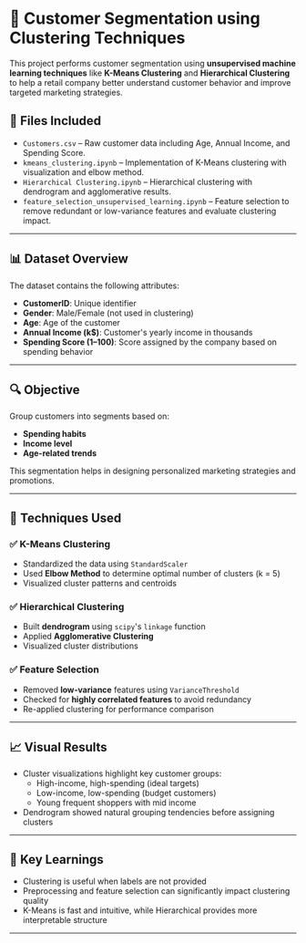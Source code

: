 # 🧠 Customer Segmentation using Clustering Techniques

This project performs customer segmentation using **unsupervised machine learning techniques** like **K-Means Clustering** and **Hierarchical Clustering** to help a retail company better understand customer behavior and improve targeted marketing strategies.

## 📂 Files Included

- `Customers.csv` – Raw customer data including Age, Annual Income, and Spending Score.
- `kmeans_clustering.ipynb` – Implementation of K-Means clustering with visualization and elbow method.
- `Hierarchical Clustering.ipynb` – Hierarchical clustering with dendrogram and agglomerative results.
- `feature_selection_unsupervised_learning.ipynb` – Feature selection to remove redundant or low-variance features and evaluate clustering impact.

---

## 📊 Dataset Overview

The dataset contains the following attributes:

- **CustomerID**: Unique identifier
- **Gender**: Male/Female (not used in clustering)
- **Age**: Age of the customer
- **Annual Income (k$)**: Customer's yearly income in thousands
- **Spending Score (1–100)**: Score assigned by the company based on spending behavior

---

## 🔍 Objective

Group customers into segments based on:
- **Spending habits**
- **Income level**
- **Age-related trends**

This segmentation helps in designing personalized marketing strategies and promotions.

---

## 🔧 Techniques Used

### ✅ K-Means Clustering
- Standardized the data using `StandardScaler`
- Used **Elbow Method** to determine optimal number of clusters (k = 5)
- Visualized cluster patterns and centroids

### ✅ Hierarchical Clustering
- Built **dendrogram** using `scipy`'s `linkage` function
- Applied **Agglomerative Clustering**
- Visualized cluster distributions

### ✅ Feature Selection
- Removed **low-variance** features using `VarianceThreshold`
- Checked for **highly correlated features** to avoid redundancy
- Re-applied clustering for performance comparison

---

## 📈 Visual Results

- Cluster visualizations highlight key customer groups:
  - High-income, high-spending (ideal targets)
  - Low-income, low-spending (budget customers)
  - Young frequent shoppers with mid income
- Dendrogram showed natural grouping tendencies before assigning clusters

---

## 🧩 Key Learnings

- Clustering is useful when labels are not provided
- Preprocessing and feature selection can significantly impact clustering quality
- K-Means is fast and intuitive, while Hierarchical provides more interpretable structure

---
